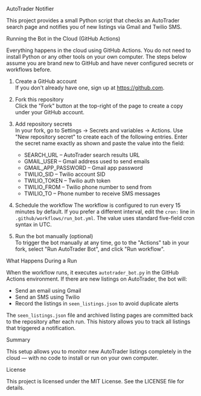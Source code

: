 AutoTrader Notifier

This project provides a small Python script that checks an AutoTrader search page and notifies you of new listings via Gmail and Twilio SMS.

Running the Bot in the Cloud (GitHub Actions)

Everything happens in the cloud using GitHub Actions. You do not need to install Python or any other tools on your own computer. The steps below assume you are brand new to GitHub and have never configured secrets or workflows before.

1. Create a GitHub account  
   If you don't already have one, sign up at https://github.com.

2. Fork this repository  
   Click the "Fork" button at the top-right of the page to create a copy under your GitHub account.

3. Add repository secrets  
   In your fork, go to Settings → Secrets and variables → Actions. Use "New repository secret" to create each of the following entries. Enter the secret name exactly as shown and paste the value into the field:

   - SEARCH_URL – AutoTrader search results URL  
   - GMAIL_USER – Gmail address used to send emails  
   - GMAIL_APP_PASSWORD – Gmail app password  
   - TWILIO_SID – Twilio account SID  
   - TWILIO_TOKEN – Twilio auth token  
   - TWILIO_FROM – Twilio phone number to send from  
   - TWILIO_TO – Phone number to receive SMS messages

4. Schedule the workflow
   The workflow is configured to run every 15 minutes by default. If you prefer a
   different interval, edit the `cron:` line in `.github/workflows/run_bot.yml`.
   The value uses standard five-field cron syntax in UTC.

5. Run the bot manually (optional)  
   To trigger the bot manually at any time, go to the "Actions" tab in your fork, select "Run AutoTrader Bot", and click "Run workflow".

What Happens During a Run

When the workflow runs, it executes `autotrader_bot.py` in the GitHub Actions environment. If there are new listings on AutoTrader, the bot will:

- Send an email using Gmail
- Send an SMS using Twilio
- Record the listings in `seen_listings.json` to avoid duplicate alerts

The `seen_listings.json` file and archived listing pages are committed back to
the repository after each run. This history allows you to track all listings that
triggered a notification.

Summary

This setup allows you to monitor new AutoTrader listings completely in the cloud — with no code to install or run on your own computer.

License

This project is licensed under the MIT License. See the LICENSE file for details.
